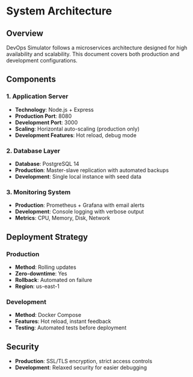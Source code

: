 # System Architecture

## Overview
DevOps Simulator follows a microservices architecture designed for high availability and scalability. This document covers both production and development configurations.

## Components

### 1. Application Server
- **Technology**: Node.js + Express
- **Production Port**: 8080
- **Development Port**: 3000
- **Scaling**: Horizontal auto-scaling (production only)
- **Development Features**: Hot reload, debug mode

### 2. Database Layer
- **Database**: PostgreSQL 14
- **Production**: Master-slave replication with automated backups
- **Development**: Single local instance with seed data

### 3. Monitoring System
- **Production**: Prometheus + Grafana with email alerts
- **Development**: Console logging with verbose output
- **Metrics**: CPU, Memory, Disk, Network

## Deployment Strategy

### Production
- **Method**: Rolling updates
- **Zero-downtime**: Yes
- **Rollback**: Automated on failure
- **Region**: us-east-1

### Development
- **Method**: Docker Compose
- **Features**: Hot reload, instant feedback
- **Testing**: Automated tests before deployment

## Security
- **Production**: SSL/TLS encryption, strict access controls
- **Development**: Relaxed security for easier debugging


<!--
# System Architecture - Experimental Build (Not Production Ready)

## Overview
Event-driven microservices architecture with AI/ML integration designed for multi-cloud deployments and chaos engineering.

## Core Components

### 1. Application Server (AI-Enhanced)
- Node.js + Express + TensorFlow.js
- Ports: 9000 (main), 9001 (metrics), 9002 (AI API)
- Predictive auto-scaling using ML
- Event streaming via Apache Kafka

### 2. Distributed Database Layer
- PostgreSQL 14 cluster (5-node)
- Redis cluster with ML-based cache optimization
- Multi-master replication with geo backup

### 3. AI/ML Pipeline
- TensorFlow / PyTorch / Scikit-learn
- Models for anomaly detection, load prediction, and scaling optimization
- Real-time inference (<50ms latency)

### 4. Multi-Cloud Orchestration
- Kubernetes with custom CRDs
- Supports AWS, Azure, GCP, DigitalOcean
- Automatic multi-region failover

### 5. Advanced Observability
- Prometheus + Thanos (metrics)
- ELK stack with AI-driven log analysis
-->
